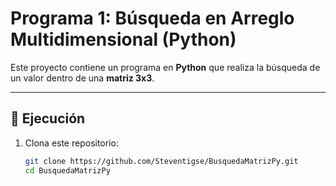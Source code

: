 # Programa 1: Búsqueda en Arreglo Multidimensional (Python)

Este proyecto contiene un programa en **Python** que realiza la búsqueda de un valor dentro de una **matriz 3x3**.

---

## 🚀 Ejecución

1. Clona este repositorio:
   ```bash
   git clone https://github.com/Steventigse/BusquedaMatrizPy.git
   cd BusquedaMatrizPy
